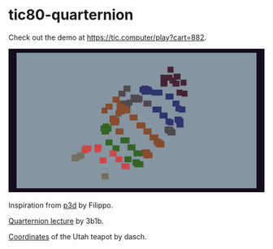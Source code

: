 # tic80-quarternion

Check out the demo at https://tic.computer/play?cart=882.

![](teapot.gif)

Inspiration from [p3d](https://github.com/nesbox/TIC-80/blob/master/demos/p3d.tic) by Filippo. 

[Quarternion lecture](https://www.youtube.com/watch?v=d4EgbgTm0Bg) by 3b1b.

[Coordinates](https://github.com/dasch/graphics/blob/master/data/teapot.data) of the Utah teapot by dasch.

